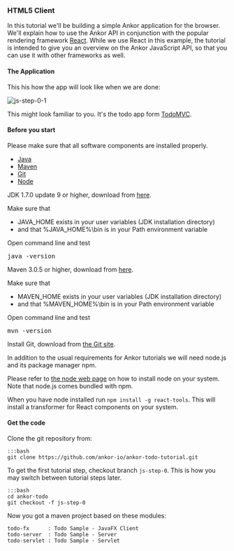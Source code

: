### HTML5 Client

In this tutorial we'll be building a simple Ankor application for the browser.
We'll explain how to use the Ankor API in conjunction with the popular rendering framework [React][1].
While we use React in this example, the tutorial is intended to give you an overview on the Ankor JavaScript API, so that you can use it with other frameworks as well.

#### The Application

This his how the app will look like when we are done:

![js-step-0-1](http://ankor.io/static/images/tutorial/js-step-0-1.png)

This might look familiar to you. It's the todo app form [TodoMVC](http://todomvc.com/).

#### Before you start

Please make sure that all software components are installed properly.

<div class="tabbable ">
    <ul class="nav nav-tabs">
        <li class="active"><a href="#tab1" data-toggle="tab">Java</a></li>
        <li><a href="#tab2" data-toggle="tab">Maven</a></li>
        <li><a href="#tab3" data-toggle="tab">Git</a></li>
        <li><a href="#tab4" data-toggle="tab">Node</a></li>
    </ul>
    <div class="tab-content">
        <div class="tab-pane active" id="tab1">
            <p>JDK 1.7.0 update 9 or higher, download from <a href="http://www.oracle.com/technetwork/java/javase/downloads/index.html">here</a>.</p>
            <p>Make sure that<p></p>
            <ul>
                <li>JAVA_HOME exists in your user variables (JDK installation directory)</li>
                <li>and that %JAVA_HOME%\bin is in your Path environment variable</li>
            </ul>
            <p>Open command line and test</p>
            <pre>java -version</pre>
        </div>
        <div class="tab-pane" id="tab2">
            <p>Maven 3.0.5 or higher, download from <a href="http://maven.apache.org/download.cgi">here</a>.</p>
            <p>Make sure that<p></p>
            <ul>
                <li>MAVEN_HOME exists in your user variables (JDK installation directory)</li>
                <li>and that %MAVEN_HOME%\bin is in your Path environment variable</li>
            </ul>
            <p>Open command line and test</p>
            <pre>mvn -version</pre>
        </div>
        <div class="tab-pane" id="tab3">
            <p>Install Git, download from <a href="http://git-scm.com/download">the Git site</a>.</p>
        </div>
        <div class="tab-pane" id="tab4">
            <p>In addition to the usual requirements for Ankor tutorials we will need node.js and its package manager npm.</p>
            <p>Please refer to <a href="http://nodejs.org/">the node web page</a> on how to install node on your system. 
            Note that node.js comes bundled with npm.</p>
            <p>When you have node installed run <code>npm install -g react-tools</code>. 
            This will install a transformer for React components on your system.</p>
        </div>
    </div>
</div>

#### Get the code

Clone the git repository from:

    :::bash
    git clone https://github.com/ankor-io/ankor-todo-tutorial.git

To get the first tutorial step, checkout branch `js-step-0`.
This is how you may switch between tutorial steps later.

    :::bash
    cd ankor-todo
    git checkout -f js-step-0

Now you got a maven project based on these modules:

    todo-fx      : Todo Sample - JavaFX Client
    todo-server  : Todo Sample - Server
    todo-servlet : Todo Sample - Servlet

[1]: http://facebook.github.io/react/
